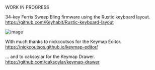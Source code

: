 WORK IN PROGRESS

34-key Ferris Sweep Bling firmware using the Rustic keyboard layout.
https://github.com/Keyhabit/Rustic-keyboard-layout

![image](https://github.com/user-attachments/assets/476ff701-2c93-4ff1-b30b-cafe5103ae22)

With much thanks to nickcoutsos for the Keymap Editor. https://nickcoutsos.github.io/keymap-editor/

... and to caksoylar for the Keymap Drawer. https://github.com/caksoylar/keymap-drawer








